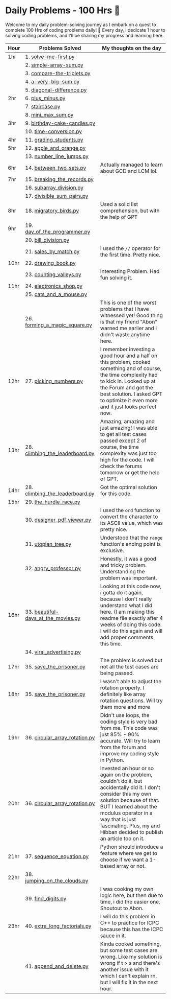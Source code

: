 # Daily Problems - 100 Hrs 🚀

Welcome to my daily problem-solving journey as I embark on a quest to complete 100 Hrs of coding problems daily! 🎉 Every day, I dedicate 1 hour to solving coding problems, and I'll be sharing my progress and learning here. 


| Hour | Problems Solved                                | My thoughts on the day                                    |
| ---- | ----------------------------------------------- | ------------------------------------------------------- |
| 1hr  | 1. [solve-me-first.py](https://github.com/afaqez/Daily_Problems/blob/main/Hackerrank/1hr/1.%20solve_me_first.py)  |  |
|      | 2. [simple-array-sum.py](https://github.com/afaqez/Daily_Problems/blob/main/Hackerrank/1hr/2.%20simple_array_sum.py)  |                                                         |
|      | 3. [compare-the-triplets.py](https://github.com/afaqez/Daily_Problems/blob/main/Hackerrank/1hr/3.%20complete_the_triplets.py)  |                                                         |
|      | 4. [a-very-big-sum.py](https://github.com/afaqez/Daily_Problems/blob/main/Hackerrank/1hr/4.%20a_very_big_sum.py)  |                                                         |
|      | 5. [diagonal-difference.py](https://github.com/afaqez/Daily_Problems/blob/main/Hackerrank/1hr/5.%20diagonal_difference.py)  |                                                         |
| 2hr  | 6. [plus_minus.py](https://github.com/afaqez/Daily_Problems/blob/main/Hackerrank/2hr/6.%20plus_minus.py)  |                                                         |
|      | 7. [staircase.py](https://github.com/afaqez/Daily_Problems/blob/main/Hackerrank/2hr/7.%20staircase.py)  |                                                         |
|      | 8. [mini_max_sum.py](https://github.com/afaqez/Daily_Problems/blob/main/Hackerrank/2hr/8.%20mini_max_sum.py)  |                                                         |
| 3hr  | 9. [birthday-cake-candles.py](https://github.com/afaqez/Daily_Problems/blob/main/Hackerrank/3hr/9.%20birthday-cake-candles.py)  |                                                         |
|      | 10. [time-conversion.py](https://github.com/afaqez/Daily_Problems/blob/main/Hackerrank/3hr/10.%20time-conversion.py)  |                                                           |
| 4hr  | 11. [grading_students.py](https://github.com/afaqez/Daily_Problems/blob/main/Hackerrank/4hr/11.%20grading_students.py)  |                                                         |
| 5hr  | 12. [apple_and_orange.py](https://github.com/afaqez/Daily_Problems/blob/main/Hackerrank/5hr/12.%20apple_and_oranges.py)  |                                                         |
|      | 13. [number_line_jumps.py](https://github.com/afaqez/Daily_Problems/blob/main/Hackerrank/5hr/13.%20number_line_jumps.py)  |                                                         |
| 6hr  | 14. [between_two_sets.py](https://github.com/afaqez/Daily_Problems/blob/main/Hackerrank/6hr/14.%20between_two_sets.py)  | Actually managed to learn about GCD and LCM lol. |
| 7hr  | 15. [breaking_the_records.py](https://github.com/afaqez/Daily_Problems/blob/main/Hackerrank/7hr/15.%20breaking_the_records.py)  |                                                         |
|      | 16. [subarray_division.py](https://github.com/afaqez/Daily_Problems/blob/main/Hackerrank/7hr/16.%20subarray_division.py)  |                                                         |
|      | 17. [divisible_sum_pairs.py](https://github.com/afaqez/Daily_problems/blob/main/Hackerrank/7hr/17.%20divisible_sum_pairs.py)  |                                                         |
| 8hr  | 18. [migratory_birds.py](https://github.com/afaqez/Daily_problems/blob/main/Hackerrank/8hr/18.%20migratory_birds.py)  | Used a solid list comprehension, but with the help of GPT          |
| 9hr  | 19. [day_of_the_programmer.py](https://github.com/afaqez/Daily_problems/blob/main/Hackerrank/9hr/19.%20day_of_the_programmer.py)  |                                                         |
|      | 20. [bill_division.py](https://github.com/afaqez/Daily_problems/blob/main/Hackerrank/9hr/20.%20bill_division.py)  |                                                         |
|      | 21. [sales_by_match.py](https://github.com/afaqez/Daily_problems/blob/main/Hackerrank/9hr/21.%20sales_by_match.py)  | I used the `//` operator for the first time. Pretty nice. |
| 10hr | 22. [drawing_book.py](https://github.com/afaqez/Daily_problems/blob/main/Hackerrank/10hr/22.%20drawing_book.py)  |                                                         |
|      | 23. [counting_valleys.py](https://github.com/afaqez/Daily_problems/blob/main/Hackerrank/10hr/23.%20counting_valleys.py)  | Interesting Problem. Had fun solving it. |
| 11hr | 24. [electronics_shop.py](https://github.com/afaqez/Daily_problems/blob/main/Hackerrank/11hr/24.%20electronics_shop.py)  |                                                         |
|      | 25. [cats_and_a_mouse.py](https://github.com/afaqez/Daily_problems/blob/main/Hackerrank/11hr/25.%20cats_and_a_mouse.py)  |                                                         |
|      | 26. [forming_a_magic_square.py](https://github.com/afaqez/Daily_problems/blob/main/Hackerrank/11hr/26.%20forming_a_magic_square.py)  | This is one of the worst problems that I have witnessed yet! Good thing is that my friend "Abon" warned me earlier and I didn't waste anytime here. |
| 12hr | 27. [picking_numbers.py](https://github.com/afaqez/Daily_problems/blob/main/Hackerrank/12hr/27.%20picking_numbers.py)  | I remember investing a good hour and a half on this problem, cooked something and of course, the time complexity had to kick in. Looked up at the Forum and got the best solution. I asked GPT to optimize it even more and it just looks perfect now. |
| 13hr | 28. [climbing_the_leaderboard.py](https://github.com/afaqez/Daily_problems/blob/main/Hackerrank/13hr/28.%20climbing_the_leaderboard.py)  | Amazing, amazing and just amazing! I was able to get all test cases passed except 2 of course, the time complexity was just too high for the code. I will check the forums tomorrow or get the help of GPT. |
| 14hr | 28. [climbing_the_leaderboard.py](https://github.com/afaqez/Daily_problems/blob/main/Hackerrank/14hr/28.%20climbing_the_leaderboard.py)  | Got the optimal solution for this code. |
| 15hr | 29. [the_hurdle_race.py](https://github.com/afaqez/Daily_problems/blob/main/Hackerrank/15hr/29.%20the_hurdle_race.py)  |                                                         |
|      | 30. [designer_pdf_viewer.py](https://github.com/afaqez/Daily_problems/blob/main/Hackerrank/15hr/30.%20designer_pdf_viewer.py)  | I used the `ord` function to convert the character to its ASCII value, which was pretty nice. |
|      | 31. [utopian_tree.py](https://github.com/afaqez/eaily_problems/blob/main/Hackerrank/15hr/31.%20utopian_tree.py)  | Understood that the `range` function's ending point is exclusive. |
|      | 32. [angry_professor.py](https://github.com/afaqez/Daily_problems/blob/main/Hackerrank/15hr/32.%20angry_professor.py)  | Honestly, it was a good and tricky problem. Understanding the problem was important. |
| 16hr | 33. [beautiful-days_at_the_movies.py](https://github.com/afaqez/Daily_problems/blob/main/Hackerrank/16hr/33.%20beautiful-days_at_the_movies.py)  | Looking at this code now, i gotta do it again, because I don't really understand what I did here. (I am making this readme file exactly after 4 weeks of doing this code. I will do this again and will add proper comments this time. |
|      | 34. [viral_advertising.py](https://github.com/afaqez/Daily_problems/blob/main/Hackerrank/16hr/34.%20viral_advertising.py)  |  |
| 17hr | 35. [save_the_prisoner.py](https://github.com/afaqez/Daily_problems/blob/main/Hackerrank/17hr/35.%20save_the_prisoner.py)  | The problem is solved but not all the test cases are being passed.  |
| 18hr | 35. [save_the_prisoner.py](https://github.com/afaqez/Daily_problems/blob/main/Hackerrank/18hr/35.%20save_the_prisoner.py)  | I wasn't able to adjust the rotation properly. I definitely like array rotation questions. Will try them more and more |
| 19hr | 36. [circular_array_rotation.py](https://github.com/afaqez/Daily_problems/blob/main/Hackerrank/19hr/36.%20circular_array_rotation.py)  | Didn't use loops, the coding style is very bad from me. This code was just 85% - 90% accurate. Will try to learn from the forum and improve my coding style in Python. |
| 20hr | 36. [circular_array_rotation.py](https://github.com/afaqez/Daily_problems/blob/main/Hackerrank/20hr/36.%20circular_array_rotation.py)  | Invested an hour or so again on the problem, couldn't do it, but accidentally did it. I don't consider this my own solution because of that. BUT I learned about the modulus operator in a way that is just fascinating. Plus, my and Hibban decided to publish an article too on it. |
| 21hr | 37. [sequence_equation.py](https://github.com/afaqez/Daily_Problems/blob/main/Hackerrank/21hr/37.%20sequence_equation.py)  | Python should introduce a feature where we get to choose if we want a 1-based array or not. |
| 22hr | 38. [jumping_on_the_clouds.py](https://github.com/afaqez/Daily_Problems/blob/main/Hackerrank/22hr/38.%20jumping_on_the_clouds.py)  |                      |
|      | 39. [find_digits.py](https://github.com/afaqez/Daily_Problems/blob/main/Hackerrank/22hr/39.%20find_digits.py)  | I was cooking my own logic here, but then due to time, i did the easier one. Shoutout to Abon. |  
| 23hr | 40. [extra_long_factorials.py](https://github.com/afaqez/Daily_Problems/blob/main/Hackerrank/23hr/40.%20extra_long_factorials.py)  | I will do this problem in C++ to practice for ICPC because this has the ICPC sauce in it.      | 
|      | 41. [append_and_delete.py](https://github.com/afaqez/Daily_Problems/blob/main/Hackerrank/23hr/41.%20append_and_delete.py)  | Kinda cooked something, but some test cases are wrong. Like my solution is wrong if t > s and there's another issue with it which I can't explain rn, but I will fix it in the next hour.   | 
